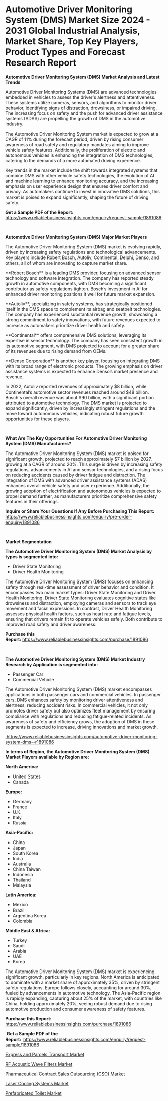 <p><h1>Automotive Driver Monitoring System (DMS) Market Size 2024 - 2031 Global Industrial Analysis, Market Share, Top Key Players, Product Types and Forecast Research Report</h1></p><p><strong>Automotive Driver Monitoring System (DMS) Market Analysis and Latest Trends</strong></p>
<p><p>Automotive Driver Monitoring Systems (DMS) are advanced technologies embedded in vehicles to assess the driver's alertness and attentiveness. These systems utilize cameras, sensors, and algorithms to monitor driver behavior, identifying signs of distraction, drowsiness, or impaired driving. The increasing focus on safety and the push for advanced driver assistance systems (ADAS) are propelling the growth of DMS in the automotive industry.</p><p>The Automotive Driver Monitoring System market is expected to grow at a CAGR of 11% during the forecast period, driven by rising consumer awareness of road safety and regulatory mandates aiming to improve vehicle safety features. Additionally, the proliferation of electric and autonomous vehicles is enhancing the integration of DMS technologies, catering to the demands of a more automated driving experience.</p><p>Key trends in the market include the shift towards integrated systems that combine DMS with other vehicle safety technologies, the evolution of AI and machine learning to enhance monitoring accuracy, and the increasing emphasis on user experience design that ensures driver comfort and privacy. As automakers continue to invest in innovative DMS solutions, this market is poised to expand significantly, shaping the future of driving safety.</p></p>
<p><strong>Get a Sample PDF of the Report:&nbsp;</strong> <a href="https://www.reliablebusinessinsights.com/enquiry/request-sample/1891086?utm_campaign=1109&utm_medium=2&utm_source=Github&utm_content=ia&utm_term=24102024&utm_id=automotive-driver-monitoring-system-dms">https://www.reliablebusinessinsights.com/enquiry/request-sample/1891086</a></p>
<p>&nbsp;</p>
<p><strong>Automotive Driver Monitoring System (DMS) Major Market Players</strong></p>
<p><p>The Automotive Driver Monitoring System (DMS) market is evolving rapidly, driven by increasing safety regulations and technological advancements. Key players include Robert Bosch, Autoliv, Continental, Delphi, Denso, and others, all of whom are innovating to capture market share.</p><p>**Robert Bosch** is a leading DMS provider, focusing on advanced sensor technology and software integration. The company has reported steady growth in automotive components, with DMS becoming a significant contributor as safety regulations tighten. Bosch’s investment in AI for enhanced driver monitoring positions it well for future market expansion.</p><p>**Autoliv**, specializing in safety systems, has strategically positioned itself in the DMS space to complement its airbag and seatbelt technologies. The company has experienced substantial revenue growth, showcasing a strong commitment to safety innovations, with future revenues expected to increase as automakers prioritize driver health and safety.</p><p>**Continental** offers comprehensive DMS solutions, leveraging its expertise in sensor technology. The company has seen consistent growth in its automotive segment, with DMS projected to account for a greater share of its revenues due to rising demand from OEMs.</p><p>**Denso Corporation** is another key player, focusing on integrating DMS with its broad range of electronic products. The growing emphasis on driver assistance systems is expected to enhance Denso’s market presence and revenue.</p><p>In 2022, Autoliv reported revenues of approximately $8 billion, while Continental’s automotive sector revenues reached around $48 billion. Bosch's overall revenue was about $90 billion, with a significant portion attributed to automotive technology. The DMS market is projected to expand significantly, driven by increasingly stringent regulations and the move toward autonomous vehicles, indicating robust future growth opportunities for these players.</p></p>
<p>&nbsp;</p>
<p><strong>What Are The Key Opportunities For Automotive Driver Monitoring System (DMS) Manufacturers?</strong></p>
<p><p>The Automotive Driver Monitoring System (DMS) market is poised for significant growth, projected to reach approximately $7 billion by 2027, growing at a CAGR of around 20%. This surge is driven by increasing safety regulations, advancements in AI and sensor technologies, and a rising focus on reducing accidents caused by driver fatigue and distraction. The integration of DMS with advanced driver assistance systems (ADAS) enhances overall vehicle safety and user experience. Additionally, the growing adoption of electrification and autonomous vehicles is expected to propel demand further, as manufacturers prioritize comprehensive safety features in their offerings.</p></p>
<p><strong>Inquire or Share Your Questions If Any Before Purchasing This Report:</strong> <a href="https://www.reliablebusinessinsights.com/enquiry/pre-order-enquiry/1891086?utm_campaign=1109&utm_medium=2&utm_source=Github&utm_content=ia&utm_term=24102024&utm_id=automotive-driver-monitoring-system-dms">https://www.reliablebusinessinsights.com/enquiry/pre-order-enquiry/1891086</a></p>
<p>&nbsp;</p>
<p><strong>Market Segmentation</strong></p>
<p><strong>The Automotive Driver Monitoring System (DMS) Market Analysis by types is segmented into:</strong></p>
<p><ul><li>Driver State Monitoring</li><li>Driver Health Monitoring</li></ul></p>
<p><p>The Automotive Driver Monitoring System (DMS) focuses on enhancing safety through real-time assessment of driver behavior and condition. It encompasses two main market types: Driver State Monitoring and Driver Health Monitoring. Driver State Monitoring evaluates cognitive states like drowsiness and distraction, employing cameras and sensors to track eye movement and facial expressions. In contrast, Driver Health Monitoring assesses physical health factors, such as heart rate and fatigue levels, ensuring that drivers remain fit to operate vehicles safely. Both contribute to improved road safety and driver awareness.</p></p>
<p><strong>Purchase this Report:&nbsp;</strong><a href="https://www.reliablebusinessinsights.com/purchase/1891086?utm_campaign=1109&utm_medium=2&utm_source=Github&utm_content=ia&utm_term=24102024&utm_id=automotive-driver-monitoring-system-dms">https://www.reliablebusinessinsights.com/purchase/1891086</a></p>
<p>&nbsp;</p>
<p><strong>The Automotive Driver Monitoring System (DMS) Market Industry Research by Application is segmented into:</strong></p>
<p><ul><li>Passenger Car</li><li>Commercial Vehicle</li></ul></p>
<p><p>The Automotive Driver Monitoring System (DMS) market encompasses applications in both passenger cars and commercial vehicles. In passenger cars, DMS enhances safety by monitoring driver attentiveness and alertness, reducing accident risks. In commercial vehicles, it not only promotes driver safety but also optimizes fleet management by ensuring compliance with regulations and reducing fatigue-related incidents. As awareness of safety and efficiency grows, the adoption of DMS in these segments is expected to increase, driving innovations and market growth.</p></p>
<p><a href="https://www.reliablebusinessinsights.com/automotive-driver-monitoring-system-dms--r1891086?utm_campaign=1109&utm_medium=2&utm_source=Github&utm_content=ia&utm_term=24102024&utm_id=automotive-driver-monitoring-system-dms">&nbsp;https://www.reliablebusinessinsights.com/automotive-driver-monitoring-system-dms--r1891086</a></p>
<p><strong>In terms of Region, the Automotive Driver Monitoring System (DMS) Market Players available by Region are:</strong></p>
<p>
    <p> <strong> North America: </strong>
        <ul>
            <li>United States</li>
            <li>Canada</li>
        </ul>
        </p> 
    <p> <strong> Europe: </strong>
        <ul>
            <li>Germany</li>
            <li>France</li>
            <li>U.K.</li>
            <li>Italy</li>
            <li>Russia</li>
        </ul>
        </p> 
    <p> <strong> Asia-Pacific: </strong>
        <ul>
            <li>China</li>
            <li>Japan</li>
            <li>South Korea</li>
            <li>India</li>
            <li>Australia</li>
            <li>China Taiwan</li>
            <li>Indonesia</li>
            <li>Thailand</li>
            <li>Malaysia</li>
        </ul>
        </p> 
    <p> <strong> Latin America: </strong>
        <ul>
            <li>Mexico</li>
            <li>Brazil</li>
            <li>Argentina Korea</li>
            <li>Colombia</li>
        </ul>
        </p> 
    <p> <strong> Middle East & Africa: </strong>
        <ul>
            <li>Turkey</li>
            <li>Saudi</li>
            <li>Arabia</li>
            <li>UAE</li>
            <li>Korea</li>
        </ul>
    </p>
    </p>
<p><p>The Automotive Driver Monitoring System (DMS) market is experiencing significant growth, particularly in key regions. North America is anticipated to dominate with a market share of approximately 35%, driven by stringent safety regulations. Europe follows closely, accounting for around 30%, fueled by advancements in automotive technology. The Asia-Pacific region is rapidly expanding, capturing about 25% of the market, with countries like China, holding approximately 20%, seeing robust demand due to rising automotive production and consumer awareness of safety features.</p></p>
<p><strong>Purchase this Report: </strong><a href="https://www.reliablebusinessinsights.com/purchase/1891086?utm_campaign=1109&utm_medium=2&utm_source=Github&utm_content=ia&utm_term=24102024&utm_id=automotive-driver-monitoring-system-dms">https://www.reliablebusinessinsights.com/purchase/1891086</a></p>
<p>&nbsp;<strong>Get a Sample PDF of the Report:&nbsp;&nbsp;</strong><a href="https://www.reliablebusinessinsights.com/enquiry/request-sample/1891086?utm_campaign=1109&utm_medium=2&utm_source=Github&utm_content=ia&utm_term=24102024&utm_id=automotive-driver-monitoring-system-dms">https://www.reliablebusinessinsights.com/enquiry/request-sample/1891086</a></p>
<p><strong></strong></p>
<p><p><a href="https://github.com/loftinirkaakcsu/Market-Research-Report-List-1/blob/main/express-and-parcels-transport-market.md?utm_campaign=1109&utm_medium=2&utm_source=Github&utm_content=ia&utm_term=24102024&utm_id=automotive-driver-monitoring-system-dms">Express and Parcels Transport Market</a></p><p><a href="https://github.com/stumpefzclearez/Market-Research-Report-List-1/blob/main/rf-acoustic-wave-filters-market.md?utm_campaign=1109&utm_medium=2&utm_source=Github&utm_content=ia&utm_term=24102024&utm_id=automotive-driver-monitoring-system-dms">RF Acoustic Wave Filters Market</a></p><p><a href="https://www.linkedin.com/pulse/pharmaceutical-contract-sales-outsourcing-cso-market-outlook-2cjae?utm_campaign=1109&utm_medium=2&utm_source=Github&utm_content=ia&utm_term=24102024&utm_id=automotive-driver-monitoring-system-dms">Pharmaceutical Contract Sales Outsourcing (CSO) Market</a></p><p><a href="https://issuu.com/reportprime-2/docs/laser-cooling-systems-market-size-2_4eaf204d5e8bbe?utm_campaign=1109&utm_medium=2&utm_source=Github&utm_content=ia&utm_term=24102024&utm_id=automotive-driver-monitoring-system-dms">Laser Cooling Systems Market</a></p><p><a href="https://issuu.com/reportprime-2/docs/prefabricated-toilet-market-size-20_ff0158311410c6?utm_campaign=1109&utm_medium=2&utm_source=Github&utm_content=ia&utm_term=24102024&utm_id=automotive-driver-monitoring-system-dms">Prefabricated Toilet Market</a></p></p>